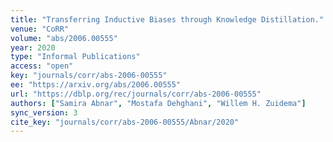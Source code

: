 ```yaml
---
title: "Transferring Inductive Biases through Knowledge Distillation."
venue: "CoRR"
volume: "abs/2006.00555"
year: 2020
type: "Informal Publications"
access: "open"
key: "journals/corr/abs-2006-00555"
ee: "https://arxiv.org/abs/2006.00555"
url: "https://dblp.org/rec/journals/corr/abs-2006-00555"
authors: ["Samira Abnar", "Mostafa Dehghani", "Willem H. Zuidema"]
sync_version: 3
cite_key: "journals/corr/abs-2006-00555/Abnar/2020"
---
```

